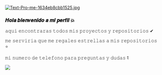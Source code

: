[![Text-Pro-me-1634eb8cbb1525.jpg](https://i.postimg.cc/tJjdL4x1/Text-Pro-me-1634eb8cbb1525.jpg)](https://postimg.cc/CBcf8YJY)

### 𝑯𝒐𝒍𝒂 𝒃𝒊𝒆𝒏𝒗𝒆𝒏𝒊𝒅𝒐 𝒂 𝒎𝒊 𝒑𝒆𝒓𝒇𝒊𝒍 💥

𝚊𝚚𝚞𝚒 𝚎𝚗𝚌𝚘𝚗𝚝𝚛𝚊𝚛𝚊𝚜 𝚝𝚘𝚍𝚘𝚜 𝚖𝚒𝚜 𝚙𝚛𝚘𝚢𝚎𝚌𝚝𝚘𝚜 𝚢 𝚛𝚎𝚙𝚘𝚜𝚒𝚝𝚘𝚛𝚒𝚘𝚜 ✔︎

𝚖𝚎 𝚜𝚎𝚛𝚟𝚒𝚛𝚒𝚊 𝚚𝚞𝚎 𝚖𝚎 𝚛𝚎𝚐𝚊𝚕𝚎𝚜 𝚎𝚜𝚝𝚛𝚎𝚕𝚕𝚊𝚜 𝚊 𝚖𝚒𝚜 𝚛𝚎𝚙𝚘𝚜𝚒𝚝𝚘𝚛𝚒𝚘𝚜 ⭐ 

𝚖𝚒 𝚗𝚞𝚖𝚎𝚛𝚘 𝚍𝚎 𝚝𝚎𝚕𝚎𝚏𝚘𝚗𝚘 𝚙𝚊𝚛𝚊 𝚙𝚛𝚎𝚐𝚞𝚗𝚝𝚊𝚜 𝚢 𝚍𝚞𝚍𝚊𝚜 ☟︎︎︎

<a href="http://wa.me/573213571089" target="black"><img src="https://img.shields.io/badge/WhatsApp-25D366?style=for-the-badge&logo=whatsapp&logoColor=black" /></a>
<!--












-->
